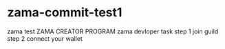# zama-commit-test1
zama test
ZAMA CREATOR PROGRAM
zama devloper task
step 1 join guild
step 2 connect your wallet
